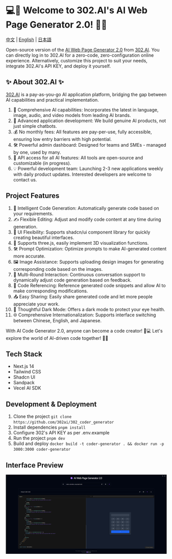 # 💻🤖 Welcome to 302.AI's AI Web Page Generator 2.0! 🚀✨

[中文](README_zh.md) | [English](README.md) | [日本語](README_ja.md)

Open-source version of the [AI Web Page Generator 2.0](https://302.ai/tools/coder/) from [302.AI](https://302.ai).
You can directly log in to 302.AI for a zero-code, zero-configuration online experience.
Alternatively, customize this project to suit your needs, integrate 302.AI's API KEY, and deploy it yourself.

## ✨ About 302.AI ✨
[302.AI](https://302.ai) is a pay-as-you-go AI application platform, bridging the gap between AI capabilities and practical implementation.
1. 🧠 Comprehensive AI capabilities: Incorporates the latest in language, image, audio, and video models from leading AI brands.
2. 🚀 Advanced application development: We build genuine AI products, not just simple chatbots.
3. 💰 No monthly fees: All features are pay-per-use, fully accessible, ensuring low entry barriers with high potential.
4. 🛠 Powerful admin dashboard: Designed for teams and SMEs - managed by one, used by many.
5. 🔗 API access for all AI features: All tools are open-source and customizable (in progress).
6. 💡 Powerful development team: Launching 2-3 new applications weekly with daily product updates. Interested developers are welcome to contact us.

## Project Features
1. 🤖 Intelligent Code Generation: Automatically generate code based on your requirements.
2. ✍️ Flexible Editing: Adjust and modify code content at any time during generation.
3. 🎨 UI Flexibility: Supports shadcn/ui component library for quickly creating beautiful interfaces.
4. 🌟 Supports three.js, easily implement 3D visualization functions.
5. 🛠️ Prompt Optimization: Optimize prompts to make AI-generated content more accurate.
6. 🖼️ Image Assistance: Supports uploading design images for generating corresponding code based on the images.
7. 💬 Multi-Round Interaction: Continuous conversation support to dynamically adjust code generation based on feedback.
8. 🔗 Code Referencing: Reference generated code snippets and allow AI to make corresponding modifications.
9. 📤 Easy Sharing: Easily share generated code and let more people appreciate your work.
10. 🌙 Thoughtful Dark Mode: Offers a dark mode to protect your eye health.
11. 🌐 Comprehensive Internationalization: Supports interface switching between Chinese, English, and Japanese.

With AI Code Generator 2.0, anyone can become a code creator! 🎉💻 Let's explore the world of AI-driven code together! 🌟🚀

## Tech Stack
- Next.js 14
- Tailwind CSS
- Shadcn UI
- Sandpack
- Vecel AI SDK

## Development & Deployment
1. Clone the project `git clone https://github.com/302ai/302_coder_generator`
2. Install dependencies `pnpm install`
3. Configure 302's API KEY as per .env.example
4. Run the project `pnpm dev`
5. Build and deploy `docker build -t coder-generator . && docker run -p 3000:3000 coder-generator`

## Interface Preview
![Interface Preview](docs/preview.png)
